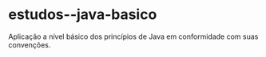 # estudos--java-basico
Aplicação a nível básico dos princípios de Java em conformidade com suas convenções.
